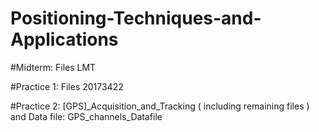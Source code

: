 # Positioning-Techniques-and-Applications

#Midterm: Files LMT

#Practice 1: Files 20173422

#Practice 2: [GPS]_Acquisition_and_Tracking ( including remaining files ) and Data file: GPS_channels_Datafile
